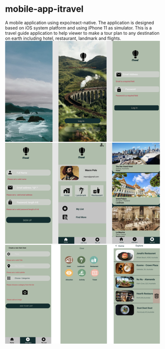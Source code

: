 # mobile-app-itravel

A mobile application using expo/react-native. 
The application is designed based on iOS system platform and using iPhone 11 as simulator.
This is a travel guide application to help viewer to make a tour plan to any destination on earth
including hotel, restaurant, landmark and flights.
![login page](https://github.com/watermelonjelly/mobile-app-itravel/blob/main/itravel-screenshot/1.png)
![view page](https://github.com/watermelonjelly/mobile-app-itravel/blob/main/itravel-screenshot/2.png)
![edit page](https://github.com/watermelonjelly/mobile-app-itravel/blob/main/itravel-screenshot/3.png)
